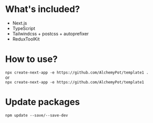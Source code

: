 # What's included?
- Next.js
- TypeScript
- Tailwindcss + postcss + autoprefixer
- ReduxToolKit

# How to use?
`npx create-next-app -e https://github.com/AlchemyPot/template1 .` <br/>
or <br/>
`npx create-next-app -e https://github.com/AlchemyPot/template1`

# Update packages
`npm update --save/--save-dev` <br/>
